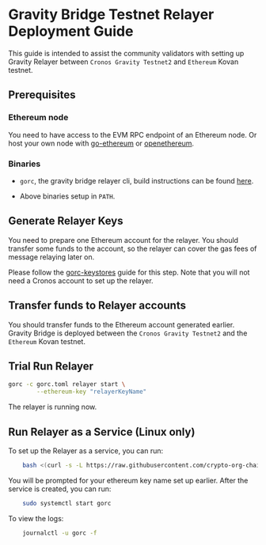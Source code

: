 

# Gravity Bridge Testnet Relayer Deployment Guide

This guide is intended to assist the community validators with setting up Gravity Relayer between `Cronos Gravity Testnet2` and `Ethereum` Kovan testnet.


## Prerequisites

### Ethereum node

You need to have access to the EVM RPC endpoint of an Ethereum node. Or host your own node with [go-ethereum](https://github.com/ethereum/go-ethereum/) or [openethereum](https://github.com/openethereum/openethereum).

### Binaries

- `gorc`, the gravity bridge relayer cli, build instructions can be found [here](gorc-build.md).

- Above binaries setup in `PATH`.

## Generate Relayer Keys

You need to prepare one Ethereum account for the relayer. You should transfer some funds to the account, so the relayer can cover the gas fees of message relaying later on.

Please follow the [gorc-keystores](gorc-keystores.md) guide for this step. Note that you will not need a Cronos account to set up the relayer.

## Transfer funds to Relayer accounts

You should transfer funds to the Ethereum account generated earlier. Gravity Bridge is deployed between the `Cronos Gravity Testnet2` and the `Ethereum` Kovan testnet.


## Trial Run Relayer

```bash
gorc -c gorc.toml relayer start \
		--ethereum-key "relayerKeyName"
```

The relayer is running now.

## Run Relayer as a Service (Linux only)

To set up the Relayer as a service, you can run:

```bash
	bash <(curl -s -L https://raw.githubusercontent.com/crypto-org-chain/cronos/main/docs/gravity-bridge/systemd/setup-gorc-service.sh) -t relayer
```

You will be prompted for your ethereum key name set up earlier. After the service is created, you can run:

```bash
	sudo systemctl start gorc
```

To view the logs:

```bash
	journalctl -u gorc -f
```